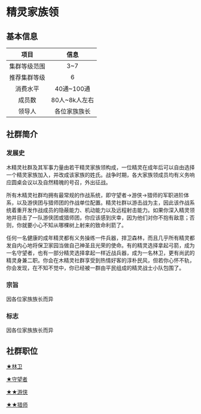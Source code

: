 # 精灵家族领

## 基本信息

项目|信息
:--:|:--:
集群等级范围|3~7
推荐集群等级|6
消费水平|40通~100通
成员数|80人~8k人左右
领导人|各位家族族长

## 社群简介

### 发展史

木精灵社群及其军事力量由若干精灵家族领构成，一位精灵在成年后可以自由选择一个精灵家族加入，并改成该家族的姓氏。战争时期，各大家族领成员均有义务响应圆桌会议以及自然精魄的号召，外出征战。

所有木精灵社群均拥有最常规的作战系统，即守望者→游侠→猎师的军职进阶体系，以及游侠团与猎师团的作战单位配置。精灵社群以游击战为主，因此该作战系统着重开发作战成员的隐蔽能力、机动能力以及远程射击能力。如果你深入精灵领地并目击了一队游侠团或猎师团，你应该感到庆幸，因为他们对你不抱有敌意；否则，你就要小心不知从哪棵树上射来的致命利箭了。

任何一名健康的成年精灵都有义务操练一件兵器，捍卫森林，而且几乎所有精灵都发自内心地将保卫家园当做自己神圣且光荣的使命。有的精灵选择拿起弓箭，成为一名守望者，也有一部分精灵选择拿起一样近战兵器，成为一名林卫，更有尚武的精灵身兼二职。你会在木精灵社群享受到热情好客的淳朴民风，但若你心怀不轨，你会发现，在不知不觉中，你已经被一群由平民组成的精灵战士小队包围了。

### 宗旨

因各位家族族长而异

### 标志

因各位家族族长而异

## 社群职位

<a href="../forestKeeper" target="_blank">★林卫</a>

<a href="../watcher" target="_blank">★守望者</a>

<a href="../ranger" target="_blank">★★游侠</a>

<a href="../huntMaster" target="_blank">★★猎师</a>